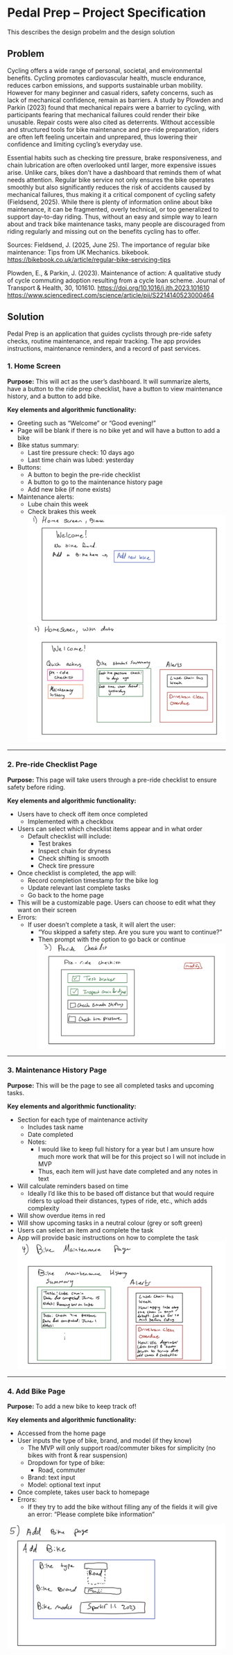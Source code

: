 # Pedal Prep – Project Specification
This describes the design probelm and the design solution

## Problem
Cycling offers a wide range of personal, societal, and environmental benefits. Cycling promotes cardiovascular health, muscle endurance, reduces carbon emissions, and supports sustainable urban mobility. However for many beginner and casual riders, safety concerns, such as lack of mechanical confidence, remain as barriers. A study by Plowden and Parkin (2023) found that mechanical repairs were a barrier to cycling, with participants fearing that mechanical failures could render their bike unusable. Repair costs were also cited as deterrents. Without accessible and structured tools for bike maintenance and pre-ride preparation, riders are often left feeling uncertain and unprepared, thus lowering their confidence and limiting cycling’s everyday use.

Essential habits such as checking tire pressure, brake responsiveness, and chain lubrication are often overlooked until larger, more expensive issues arise. Unlike cars, bikes don’t have a dashboard that reminds them of what needs attention. Regular bike service not only ensures the bike operates smoothly but also significantly reduces the risk of accidents caused by mechanical failures, thus making it a critical component of cycling safety (Fieldsend, 2025). While there is plenty of information online about bike maintenance, it can be fragmented, overly technical, or too generalized to support day-to-day riding. Thus, without an easy and simple way to learn about and track bike maintenance tasks, many people are discouraged from riding regularly and missing out on the benefits cycling has to offer.

Sources:
Fieldsend, J. (2025, June 25). The importance of regular bike maintenance: Tips from UK Mechanics. bikebook. https://bikebook.co.uk/article/regular-bike-servicing-tips

Plowden, E., & Parkin, J. (2023). Maintenance of action: A qualitative study of cycle commuting adoption resulting from a cycle loan scheme. Journal of Transport &amp; Health, 30, 101610. https://doi.org/10.1016/j.jth.2023.101610
https://www.sciencedirect.com/science/article/pii/S2214140523000464


## Solution

Pedal Prep is an application that guides cyclists through pre-ride safety checks, routine maintenance, and repair tracking. The app provides instructions, maintenance reminders, and a record of past services.

### 1. Home Screen
**Purpose:** This will act as the user’s dashboard. It will summarize alerts, have a button to the ride prep checklist, have a button to view maintenance history, and a button to add bike.

**Key elements and algorithmic functionality:**
- Greeting such as “Welcome” or “Good evening!”
- Page will be blank if there is no bike yet and will have a button to add a bike
- Bike status summary:
  - Last tire pressure check: 10 days ago
  - Last time chain was lubed: yesterday
- Buttons:
  - A button to begin the pre-ride checklist
  - A button to go to the maintenance history page
  - Add new bike (if none exists)
- Maintenance alerts:
  - Lube chain this week
  - Check brakes this week
![Blank home screen](images/sketch1_home_screen_blank.png)
![Home screen with data](images/sketch2_home_screen_with_data.png)
---

### 2. Pre-ride Checklist Page
**Purpose:** This page will take users through a pre-ride checklist to ensure safety before riding.

**Key elements and algorithmic functionality:**
- Users have to check off item once completed
  - Implemented with a checkbox
- Users can select which checklist items appear and in what order
  - Default checklist will include:
    - Test brakes
    - Inspect chain for dryness
    - Check shifting is smooth
    - Check tire pressure
- Once checklist is completed, the app will:
  - Record completion timestamp for the bike log
  - Update relevant last complete tasks
  - Go back to the home page
- This will be a customizable page. Users can choose to edit what they want on their screen
- Errors:
  - If user doesn’t complete a task, it will alert the user:
    - “You skipped a safety step. Are you sure you want to continue?”
    - Then prompt with the option to go back or continue
![Pre-ride checklist sketch](images/sketch3_pre_ride_checklist_ex.png)
---

### 3. Maintenance History Page
**Purpose:** This will be the page to see all completed tasks and upcoming tasks.

**Key elements and algorithmic functionality:**
- Section for each type of maintenance activity
  - Includes task name
  - Date completed
  - Notes:
    - I would like to keep full history for a year but I am unsure how much more work that will be for this project so I will not include in MVP
    - Thus, each item will just have date completed and any notes in text
- Will calculate reminders based on time
  - Ideally I’d like this to be based off distance but that would require riders to upload their distances, types of ride, etc., which adds complexity
- Will show overdue items in red
- Will show upcoming tasks in a neutral colour (grey or soft green)
- Users can select an item and complete the task
- App will provide basic instructions on how to complete the task
![Maintenance page sktech](images/sketch4_bike_maintenace_page_ex.png)
---

### 4. Add Bike Page
**Purpose:** To add a new bike to keep track of!

**Key elements and algorithmic functionality:**
- Accessed from the home page
- User inputs the type of bike, brand, and model (if they know)
  - The MVP will only support road/commuter bikes for simplicity (no bikes with front & rear suspension)
  - Dropdown for type of bike:
    - Road, commuter
  - Brand: text input
  - Model: optional text input
- Once complete, takes user back to homepage
- Errors:
  - If they try to add the bike without filling any of the fields it will give an error: “Please complete bike information”

![Add bike page sketch](images/sketch5_add_bike_page_ex.png)
